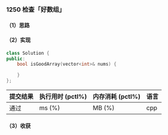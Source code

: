 ### 1250 检查「好数组」

#### （1）思路

#### （2）实现

```cpp
class Solution {
public:
    bool isGoodArray(vector<int>& nums) {

    }
};
```

| 提交结果 | 执行用时 (pctl%) | 内存消耗 (pctl%) | 语言 |
|:---------|:-----------------|:-----------------|:-----|
| 通过     |  ms (%)   |  MB (%)  | cpp  |

#### （3）收获
